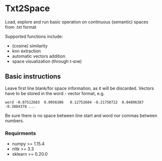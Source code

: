 # Txt2Space

Load, explore and run basic operation on continuous (semantic) spaces from .txt format

Supported functions include: 
- (cosine) similarity
- knn extraction
- automatic vectors addition
- space visualization (through t-sne)

## Basic instructions 

Leave first line blank/for space information, as it will be discarded.
Vectors have to be stored in the word - vector format, e.g.

``
word -0.07512683  0.0956306   0.12752604 -0.21758722  0.04896387 -0.3884378 ...
``

Be sure there is no space between line start and word nor commas between numbers.

### Requirments
 - numpy >= 1.15.4
 - nltk >= 3.3
 - sklearn >= 0.20.0
